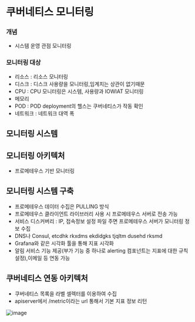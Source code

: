 # 쿠버네티스 모니터링
### 개념
* 시스템 운영 관점 모니터링

### 모니터링 대상
* 리소스 : 리소스 모니터링
* 디스크 : 디스크 사용량을 모니터링,임계치는 상관이 없기때문
* CPU : CPU 모니터링은 시스템, 사용량과 IOWIAT 모니터링
* 메모리
* POD : POD deployment의 헬스는 쿠버네티스가 작동 확인
* 네트워크 : 네트워크 대역 폭

## 모니터링 시스템

## 모니터링 아키텍처
* 프로메테우스 기반 모니터링 

## 모니터링 시스템 구축
* 프로메테우스 데이터 수집은 PULLING 방식
* 프로메테우스 클라이언트 라이브러리 사용 시 프로메테우스 서버로 전송 가능
* 서비스 디스커버리 : IP, 접속정보 설정 파일 주면 프로메테우스 서버가 모니터링 정보 수집
* DNS나 Consul, etcdhk rkxdms ekdidgks tjqltm dusehd rksmd
* Grafana와 같은 시각화 툴을 통해 지표 시각화
* 알림 서비스 기능 제공(부가 기능 중 하나로 alerting 컴포넌트는 지표에 대한 규칙 설정),이메일 등 연동 가능

## 쿠버네티스 연동 아키텍처
* 쿠버네티스 목록을 라벨 셀렉터를 이용하여 수집
* apiserver에서 /metric이라는 url 통해서 기본 지표 정보 리턴

 ![image](https://github.com/user-attachments/assets/77cefd77-b42b-4188-9544-7588ce713408)
